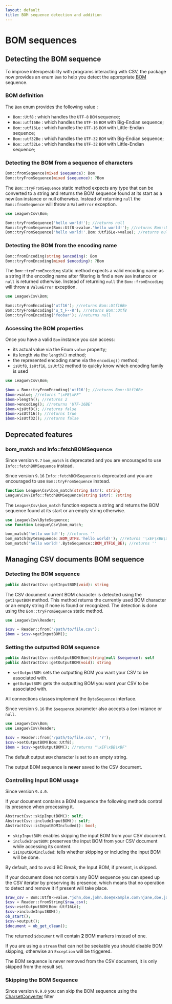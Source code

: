 ```yaml
---
layout: default
title: BOM sequence detection and addition
---
```


# BOM sequences

## Detecting the BOM sequence

To improve interoperability with programs interacting with CSV, the package now provides an enum `Bom` to help you detect the appropriate <abbr title="Byte Order Mark">BOM</abbr> sequence.

### BOM definition

The `Bom` enum provides the following value :

- `Bom::Utf8` : which handles the `UTF-8` `BOM` sequence;
- `Bom::utf16Be` : which handles the `UTF-16` `BOM` with Big-Endian sequence;
- `Bom::utf16Le` : which handles the `UTF-16` `BOM` with Little-Endian sequence;
- `Bom::utf32Be` : which handles the `UTF-32` `BOM` with Big-Endian sequence;
- `Bom::utf32Le` : which handles the `UTF-32` `BOM` with Little-Endian sequence;

### Detecting the BOM from a sequence of characters

```php
Bom::fromSequence(mixed $sequence): Bom
Bom::tryFromSequence(mixed $sequence): ?Bom
```

The `Bom::tryFromSequence` static method expects any type that can be converted to a string and returns the BOM sequence found at its start as a new `Bom` instance or null otherwise.
Instead of returning `null` the `Bom::fromSequence` will throw a `ValueError` exception.

```php
use League\Csv\Bom;

Bom::tryFromSequence('hello world!'); //returns null
Bom::tryFromSequence(Bom::Utf8->value.'hello world!'); //returns Bom::Utf8
Bom::tryFromSequence('hello world!'.Bom::Utf16Le->value); //returns null
```

### Detecting the BOM from the encoding name

```php
Bom::fromEncoding(string $encoding): Bom
Bom::tryFromEncoding(mixed $encoding): ?Bom
```

The `Bom::tryFromEncoding` static method expects a valid encoding name as a string if the encoding name after filtering is find a new `Bom` instance or `null` is returned otherwise.
Instead of returning `null` the `Bom::fromEncoding` will throw a `ValueError` exception.

```php
use League\Csv\Bom;

Bom::tryFromEncoding('utf16'); //returns Bom::Utf16Be
Bom::tryFromEncoding('u_t_F--8'); //returns Bom::Utf8
Bom::tryFromEncoding('foobar'); //returns null
```

### Accessing the BOM properties

Once you have a valid `Bom` instance you can access:

- its actual value via the Enum `value` property;
- its length via the `length()` method;
- the represented encoding name via the `encoding()` method;
- `isUtf8`, `isUtf16`, `isUtf32` method to quicky know which encoding family is used

```php
use League\Csv\Bom;

$bom = Bom::tryFromEncoding('utf16'); //returns Bom::Utf16Be
$bom->value; //returns "\xFE\xFF"
$bom->length(); //returns 2
$bom->encoding(); //returns 'UTF-16BE'
$bom->isUtf8(); //returns false
$bom->isUtf16(); //returns true
$bom->isUtf32(); //returns false
```

## Deprecated features

### bom_match and Info::fetchBOMSequence

<p class="message-warning">Since version <code>9.7</code> <code>bom_match</code> is deprecated and you are encouraged to use <code>Info::fetchBOMSequence</code> instead.</p>
<p class="message-warning">Since version <code>9.16</code> <code>Info::fetchBOMSequence</code> is deprecated and you are encouraged to use <code>Bom::tryFromSequence</code> instead.</p>

```php
function League\Csv\bom_match(string $str): string
League\Csv\Info::fetchBOMSequence(string $str): ?string
```

The `League\Csv\bom_match` function expects a string and returns the BOM sequence found at its start or an empty string otherwise.

```php
use League\Csv\ByteSequence;
use function League\Csv\bom_match;

bom_match('hello world!'); //returns ''
bom_match(ByteSequence::BOM_UTF8.'hello world!'); //returns '\xEF\xBB\xBF'
bom_match('hello world!'.ByteSequence::BOM_UTF16_BE); //returns ''
```

## Managing CSV documents BOM sequence

### Detecting the BOM sequence

```php
public AbstractCsv::getInputBOM(void): string
```

The CSV document current BOM character is detected using the `getInputBOM` method. This method returns the currently used BOM character or an empty string if none is found or recognized. The detection is done using the `Bom::tryFromSequence` static method.

```php
use League\Csv\Reader;

$csv = Reader::from('/path/to/file.csv');
$bom = $csv->getInputBOM();
```

### Setting the outputted BOM sequence

```php
public AbstractCsv::setOutputBOM(Bom|string|null $sequence): self
public AbstractCsv::getOutputBOM(void): string
```

- `setOutputBOM`: sets the outputting BOM you want your CSV to be associated with.
- `getOutputBOM`: gets the outputting BOM you want your CSV to be associated with.

<p class="message-info">All connections classes implement the <code>ByteSequence</code> interface.</p>
<p class="message-notice">Since version <code>9.16</code> the <code>$sequence</code> parameter also accepts a <code>Bom</code> instance or <code>null</code>.</p>

```php
use League\Csv\Bom;
use League\Csv\Reader;

$csv = Reader::from('/path/to/file.csv', 'r');
$csv->setOutputBOM(Bom::Utf8);
$bom = $csv->getOutputBOM(); //returns "\xEF\xBB\xBF"
```

<p class="message-info">The default output <code>BOM</code> character is set to an empty string.</p>
<p class="message-warning">The output BOM sequence is <strong>never</strong> saved to the CSV document.</p>

### Controlling Input BOM usage

<p class="message-info">Since version <code>9.4.0</code>.</p>

If your document contains a BOM sequence the following methods control its presence when processing it.

```php
AbstractCsv::skipInputBOM(): self;
AbstractCsv::includeInputBOM(): self;
AbstractCsv::isInputBOMIncluded(): bool;
```

- `skipInputBOM`: enables skipping the input BOM from your CSV document.
- `includeInputBOM`: preserves the input BOM from your CSV document while accessing its content.
- `isInputBOMIncluded`: tells whether skipping or including the input BOM will be done.

<p class="message-notice">By default, and to avoid BC Break, the Input BOM, if present, is skipped.</p>

If your document does not contain any BOM sequence you can speed up the CSV iterator by preserving its presence, which means that no operation to detect and remove it if present will take place.

```php
$raw_csv = Bom::Utf8->value."john,doe,john.doe@example.com\njane,doe,jane.doe@example.com\n";
$csv = Reader::fromString($raw_csv);
$csv->setOutputBOM(Bom::Utf16Le);
$csv->includeInputBOM();
ob_start();
$csv->output();
$document = ob_get_clean();
```

The returned `$document` will contain **2** BOM markers instead of one.

<p class="message-warning">If you are using a <code>stream</code> that can not be seekable you should disable BOM skipping, otherwise an <code>Exception</code> will be triggered.</p>
<p class="message-warning">The BOM sequence is never removed from the CSV document, it is only skipped from the result set.</p>

### Skipping the BOM Sequence

<p class="message-info">Since version <code>9.9.0</code> you can skip the BOM sequence using the <a href="/9.0/interoperability/encoding/">CharsetConverter</a> filter</p>
